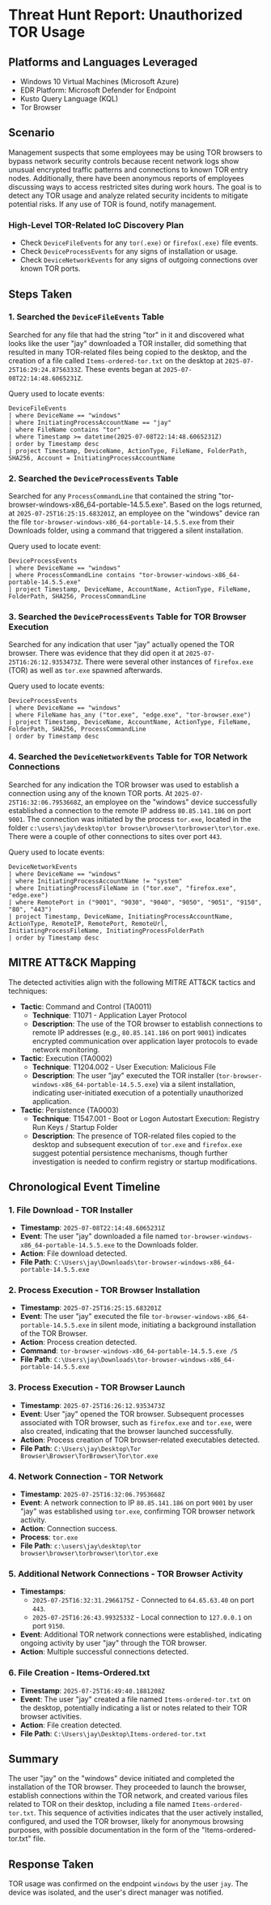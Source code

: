 # Threat Hunt Report: Unauthorized TOR Usage

## Platforms and Languages Leveraged

* Windows 10 Virtual Machines (Microsoft Azure)
* EDR Platform: Microsoft Defender for Endpoint
* Kusto Query Language (KQL)
* Tor Browser

## Scenario

Management suspects that some employees may be using TOR browsers to bypass network security controls because recent network logs show unusual encrypted traffic patterns and connections to known TOR entry nodes. Additionally, there have been anonymous reports of employees discussing ways to access restricted sites during work hours. The goal is to detect any TOR usage and analyze related security incidents to mitigate potential risks. If any use of TOR is found, notify management.

### High-Level TOR-Related IoC Discovery Plan

* Check `DeviceFileEvents` for any `tor(.exe)` or `firefox(.exe)` file events.
* Check `DeviceProcessEvents` for any signs of installation or usage.
* Check `DeviceNetworkEvents` for any signs of outgoing connections over known TOR ports.

## Steps Taken

### 1. Searched the `DeviceFileEvents` Table

Searched for any file that had the string "tor" in it and discovered what looks like the user "jay" downloaded a TOR installer, did something that resulted in many TOR-related files being copied to the desktop, and the creation of a file called `Items-ordered-tor.txt` on the desktop at `2025-07-25T16:29:24.8756333Z`. These events began at `2025-07-08T22:14:48.6065231Z`.

Query used to locate events:

```
DeviceFileEvents  
| where DeviceName == "windows"  
| where InitiatingProcessAccountName == "jay"  
| where FileName contains "tor"  
| where Timestamp >= datetime(2025-07-08T22:14:48.6065231Z)  
| order by Timestamp desc  
| project Timestamp, DeviceName, ActionType, FileName, FolderPath, SHA256, Account = InitiatingProcessAccountName
```

### 2. Searched the `DeviceProcessEvents` Table

Searched for any `ProcessCommandLine` that contained the string "tor-browser-windows-x86_64-portable-14.5.5.exe". Based on the logs returned, at `2025-07-25T16:25:15.683201Z`, an employee on the "windows" device ran the file `tor-browser-windows-x86_64-portable-14.5.5.exe` from their Downloads folder, using a command that triggered a silent installation.

Query used to locate event:

```
DeviceProcessEvents  
| where DeviceName == "windows"  
| where ProcessCommandLine contains "tor-browser-windows-x86_64-portable-14.5.5.exe"  
| project Timestamp, DeviceName, AccountName, ActionType, FileName, FolderPath, SHA256, ProcessCommandLine
```

### 3. Searched the `DeviceProcessEvents` Table for TOR Browser Execution

Searched for any indication that user "jay" actually opened the TOR browser. There was evidence that they did open it at `2025-07-25T16:26:12.9353473Z`. There were several other instances of `firefox.exe` (TOR) as well as `tor.exe` spawned afterwards.

Query used to locate events:

```
DeviceProcessEvents  
| where DeviceName == "windows"  
| where FileName has_any ("tor.exe", "edge.exe", "tor-browser.exe")  
| project Timestamp, DeviceName, AccountName, ActionType, FileName, FolderPath, SHA256, ProcessCommandLine  
| order by Timestamp desc
```

### 4. Searched the `DeviceNetworkEvents` Table for TOR Network Connections

Searched for any indication the TOR browser was used to establish a connection using any of the known TOR ports. At `2025-07-25T16:32:06.7953668Z`, an employee on the "windows" device successfully established a connection to the remote IP address `80.85.141.186` on port `9001`. The connection was initiated by the process `tor.exe`, located in the folder `c:\users\jay\desktop\tor browser\browser\torbrowser\tor\tor.exe`. There were a couple of other connections to sites over port `443`.

Query used to locate events:

```
DeviceNetworkEvents  
| where DeviceName == "windows"  
| where InitiatingProcessAccountName != "system"  
| where InitiatingProcessFileName in ("tor.exe", "firefox.exe", "edge.exe")  
| where RemotePort in ("9001", "9030", "9040", "9050", "9051", "9150", "80", "443")  
| project Timestamp, DeviceName, InitiatingProcessAccountName, ActionType, RemoteIP, RemotePort, RemoteUrl, InitiatingProcessFileName, InitiatingProcessFolderPath  
| order by Timestamp desc
```

## MITRE ATT&CK Mapping
The detected activities align with the following MITRE ATT&CK tactics and techniques:

- **Tactic**: Command and Control (TA0011)
  - **Technique**: T1071 - Application Layer Protocol
  - **Description**: The use of the TOR browser to establish connections to remote IP addresses (e.g., `80.85.141.186` on port `9001`) indicates encrypted communication over application layer protocols to evade network monitoring.
- **Tactic**: Execution (TA0002)
  - **Technique**: T1204.002 - User Execution: Malicious File
  - **Description**: The user "jay" executed the TOR installer (`tor-browser-windows-x86_64-portable-14.5.5.exe`) via a silent installation, indicating user-initiated execution of a potentially unauthorized application.
- **Tactic**: Persistence (TA0003)
  - **Technique**: T1547.001 - Boot or Logon Autostart Execution: Registry Run Keys / Startup Folder
  - **Description**: The presence of TOR-related files copied to the desktop and subsequent execution of `tor.exe` and `firefox.exe` suggest potential persistence mechanisms, though further investigation is needed to confirm registry or startup modifications.

## Chronological Event Timeline

### 1. File Download - TOR Installer

* **Timestamp**: `2025-07-08T22:14:48.6065231Z`
* **Event**: The user "jay" downloaded a file named `tor-browser-windows-x86_64-portable-14.5.5.exe` to the Downloads folder.
* **Action**: File download detected.
* **File Path**: `C:\Users\jay\Downloads\tor-browser-windows-x86_64-portable-14.5.5.exe`

### 2. Process Execution - TOR Browser Installation

* **Timestamp**: `2025-07-25T16:25:15.683201Z`
* **Event**: The user "jay" executed the file `tor-browser-windows-x86_64-portable-14.5.5.exe` in silent mode, initiating a background installation of the TOR Browser.
* **Action**: Process creation detected.
* **Command**: `tor-browser-windows-x86_64-portable-14.5.5.exe /S`
* **File Path**: `C:\Users\jay\Downloads\tor-browser-windows-x86_64-portable-14.5.5.exe`

### 3. Process Execution - TOR Browser Launch

* **Timestamp**: `2025-07-25T16:26:12.9353473Z`
* **Event**: User "jay" opened the TOR browser. Subsequent processes associated with TOR browser, such as `firefox.exe` and `tor.exe`, were also created, indicating that the browser launched successfully.
* **Action**: Process creation of TOR browser-related executables detected.
* **File Path**: `C:\Users\jay\Desktop\Tor Browser\Browser\TorBrowser\Tor\tor.exe`

### 4. Network Connection - TOR Network

* **Timestamp**: `2025-07-25T16:32:06.7953668Z`
* **Event**: A network connection to IP `80.85.141.186` on port `9001` by user "jay" was established using `tor.exe`, confirming TOR browser network activity.
* **Action**: Connection success.
* **Process**: `tor.exe`
* **File Path**: `c:\users\jay\desktop\tor browser\browser\torbrowser\tor\tor.exe`

### 5. Additional Network Connections - TOR Browser Activity

* **Timestamps**:
  * `2025-07-25T16:32:31.2966175Z` - Connected to `64.65.63.40` on port `443`.
  * `2025-07-25T16:26:43.9932533Z` - Local connection to `127.0.0.1` on port `9150`.
* **Event**: Additional TOR network connections were established, indicating ongoing activity by user "jay" through the TOR browser.
* **Action**: Multiple successful connections detected.

### 6. File Creation - Items-Ordered.txt

* **Timestamp**: `2025-07-25T16:49:40.1881208Z`
* **Event**: The user "jay" created a file named `Items-ordered-tor.txt` on the desktop, potentially indicating a list or notes related to their TOR browser activities.
* **Action**: File creation detected.
* **File Path**: `C:\Users\jay\Desktop\Items-ordered-tor.txt`

## Summary

The user "jay" on the "windows" device initiated and completed the installation of the TOR browser. They proceeded to launch the browser, establish connections within the TOR network, and created various files related to TOR on their desktop, including a file named `Items-ordered-tor.txt`. This sequence of activities indicates that the user actively installed, configured, and used the TOR browser, likely for anonymous browsing purposes, with possible documentation in the form of the "Items-ordered-tor.txt" file.

## Response Taken

TOR usage was confirmed on the endpoint `windows` by the user `jay`. The device was isolated, and the user's direct manager was notified.